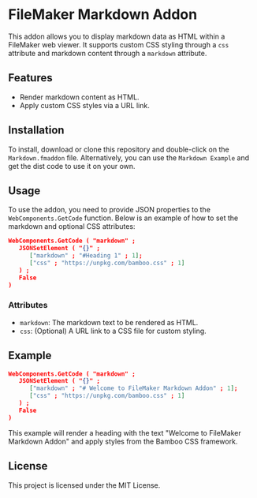 # FileMaker Markdown Addon

This addon allows you to display markdown data as HTML within a FileMaker web viewer. It supports custom CSS styling through a `css` attribute and markdown content through a `markdown` attribute.

## Features

- Render markdown content as HTML.
- Apply custom CSS styles via a URL link.

## Installation

To install, download or clone this repository and double-click on the `Markdown.fmaddon` file. Alternatively, you can use the `Markdown Example` and get the dist code to use it on your own.

## Usage

To use the addon, you need to provide JSON properties to the `WebComponents.GetCode` function. Below is an example of how to set the markdown and optional CSS attributes:

```json
WebComponents.GetCode ( "markdown" ; 
   JSONSetElement ( "{}" ; 
      ["markdown" ; "#Heading 1" ; 1];
      ["css" ; "https://unpkg.com/bamboo.css" ; 1]
   ) ; 
   False 
)
```

### Attributes

- `markdown`: The markdown text to be rendered as HTML.
- `css`: (Optional) A URL link to a CSS file for custom styling.

## Example

```json
WebComponents.GetCode ( "markdown" ; 
   JSONSetElement ( "{}" ; 
      ["markdown" ; "# Welcome to FileMaker Markdown Addon" ; 1];
      ["css" ; "https://unpkg.com/bamboo.css" ; 1]
   ) ; 
   False 
)
```

This example will render a heading with the text "Welcome to FileMaker Markdown Addon" and apply styles from the Bamboo CSS framework.

## License

This project is licensed under the MIT License.